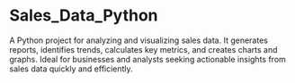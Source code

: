 # Sales_Data_Python
A Python project for analyzing and visualizing sales data. It generates reports, identifies trends, calculates key metrics, and creates charts and graphs. Ideal for businesses and analysts seeking actionable insights from sales data quickly and efficiently.
